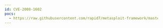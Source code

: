 ```yaml
---
id: CVE-2008-1602
pocs:
  - https://raw.githubusercontent.com/rapid7/metasploit-framework/master/modules/exploits/windows/fileformat/orbit_download_failed_bof.rb
---
```

